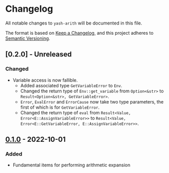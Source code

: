 # Changelog

All notable changes to `yash-arith` will be documented in this file.

The format is based on [Keep a Changelog](https://keepachangelog.com/en/1.1.0/),
and this project adheres to [Semantic Versioning](https://semver.org/spec/v2.0.0.html).

## [0.2.0] - Unreleased

### Changed

- Variable access is now fallible.
    - Added associated type `GetVariableError` to `Env`.
    - Changed the return type of `Env::get_variable` from `Option<&str>` to
      `Result<Option<&str>, GetVariableError>`.
    - `Error`, `EvalError` and `ErrorCause` now take two type parameters, the
      first of which is for `GetVariableError`.
    - Changed the return type of `eval` from
      `Result<Value, Error<E::AssignVariableError>>` to
      `Result<Value, Error<E::GetVariableError, E::AssignVariableError>>`.

## [0.1.0] - 2022-10-01

### Added

- Fundamental items for performing arithmetic expansion

[0.1.0]: https://github.com/magicant/yash-rs/releases/tag/yash-arith-0.1.0
